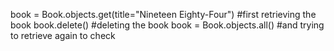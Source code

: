 book = Book.objects.get(title="Nineteen Eighty-Four") #first retrieving the book
book.delete() #deleting the book
book = Book.objects.all() #and trying to retrieve again to check